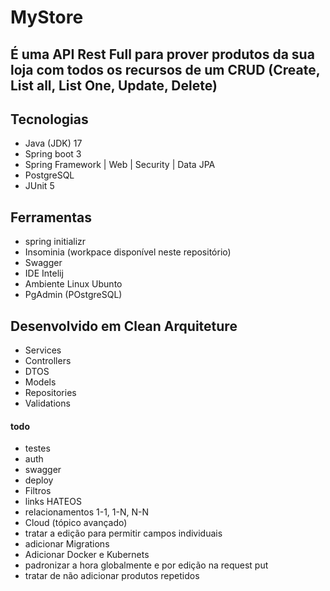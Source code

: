 # MyStore
## É uma API Rest Full para prover produtos da sua loja com todos os recursos de um CRUD (Create, List all, List One, Update, Delete)

## Tecnologias
- Java (JDK) 17
- Spring boot 3
- Spring Framework | Web | Security | Data JPA
- PostgreSQL
- JUnit 5 

## Ferramentas
- spring initializr
- Insominia (workpace disponível neste repositório)
- Swagger
- IDE Intelij
- Ambiente Linux Ubunto
- PgAdmin (POstgreSQL)

## Desenvolvido em Clean Arquiteture
- Services
- Controllers
- DTOS
- Models
- Repositories
- Validations

#### todo
- testes
- auth
- swagger
- deploy
- Filtros
- links HATEOS
- relacionamentos 1-1, 1-N, N-N
- Cloud (tópico avançado)
- tratar a edição para permitir campos individuais
- adicionar Migrations
- Adicionar Docker e Kubernets
- padronizar a hora globalmente e por edição na request put
- tratar de não adicionar produtos repetidos